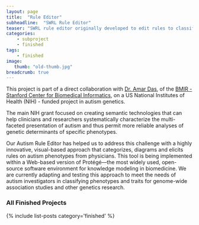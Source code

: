 ```yaml
---
layout: page
title:  "Rule Editor"
subheadline:  "SWRL Rule Editor"
teaser: "SWRL rule editor originally developed to edit rules to classify Autism cases."
categories:
    - subproject
    - finished
tags:
    - finished
image:
   thumb: "old-thumb.jpg"
breadcrumb: true
---
```


This project is part of a direct collaboration with [Dr. Amar Das](http://bmir.stanford.edu/people/view.php/amar_k_das), of the [BMIR - Stanford Center for Biomedical Informatics](http://bmir.stanford.edu), on a US National Institutes of Health (NIH) - funded project in autism genetics.

The main NIH grant focused on creating semantic technologies that can help clinicians and researchers systematically characterize the multi- faceted presentation of autism and thus permit more reliable analyses of genetic determinants of specific phenotypes.

Our Autism Rule Editor has helped us to address this challenge with a highly innovative, visual-based approach that categorizes, diagrams and elicits rules on autism phenotypes from physicians. This tool is being implemented within a Web-based version of Protégé—the most widely used, open-source software environment for knowledge modeling in biomedicine. We are currently adapting and testing this approach to meet the needs of autism investigators in classifying phenotypes and traits for genome-wide association studies and other genetics research.

### All Finished Projects

{% include list-posts category='finished' %}
